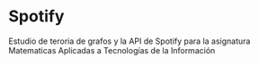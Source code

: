 # Spotify
Estudio de teroria de grafos y la API de Spotify para la asignatura Matematicas Aplicadas a Tecnologías de la Información

